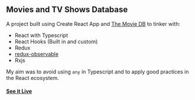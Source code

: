 ## Movies and TV Shows Database

A project built using Create React App and [The Movie DB](https://www.themoviedb.org) to tinker with:
- React with Typescript 
- React Hooks (Built in and custom)
- Redux
- [redux-observable](https://redux-observable.js.org/)
- Rxjs

My aim was to avoid using `any` in Typescript and to apply good practices in the React ecosystem. 

#### [See it Live](https://elnelsonperez.github.io/tv-series/)


